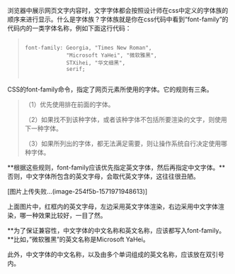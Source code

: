 浏览器中展示网页文字内容时，文字字体都会按照设计师在css中定义的字体族的顺序来进行显示。什么是字体族？字体族就是你在css代码中看到“font-family”的代码内的一类字体名称，例如下面这行代码：

> ```
> 
> font-family: Georgia, "Times New Roman", 
>              "Microsoft YaHei", "微软雅黑", 
>              STXihei, "华文细黑", 
>              serif;
>  
> ```

CSS的font-family命令，指定了网页元素所使用的字体。它的规则有三条。

> （1）优先使用排在前面的字体。
> 
> （2）如果找不到该种字体，或者该种字体不包括所要渲染的文字，则使用下一种字体。
> 
> （3）如果所列出的字体，都无法满足需要，则让操作系统自行决定使用哪种字体。

**根据这些规则，font-family应该优先指定英文字体，然后再指定中文字体。**否则，中文字体所包含的英文字母，会取代英文字体，这往往很丑陋。

[图片上传失败...(image-254f5b-1571971948613)]

上面图片中，红框内的英文字母，左边采用英文字体渲染，右边采用中文字体渲染，哪一种效果比较好，一目了然。

**为了保证兼容性，中文字体的中文名称和英文名称，应该都写入font-family。**比如，”微软雅黑”的英文名称是Microsoft YaHei。

此外，中文字体的中文名称，以及由多个单词组成的英文名称，应该放在双引号内。